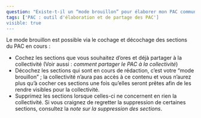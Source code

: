 ```yaml
---
question: "Existe-t-il un “mode brouillon” pour élaborer mon PAC communal/intercommunal avant de le partager à la collectivité ? "
tags: ['PAC : outil d'élaboration et de partage des PAC']
visible: true
---
```

Le mode brouillon est possible via le cochage et décochage des sections du PAC en cours : 
- Cochez les sections que vous souhaitez d’ores et déjà partager à la collectivité (Voir aussi : _comment partager le PAC à la collectivité_) 
- Décochez les sections qui sont en cours de rédaction, c’est votre “mode brouillon” ; la collectivité n’aura pas accès à ce contenu et vous n’aurez plus qu’à cocher ces sections une fois qu’elles seront prêtes afin de les rendre visibles pour la collectivité.
- Supprimez les sections lorsque celles-ci ne concernent en rien la collectivité. Si vous craignez de regretter la suppression de certaines sections, consultez la _note sur la suppression des sections_. 
